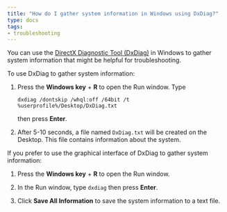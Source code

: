 ```yaml
---
title: "How do I gather system information in Windows using DxDiag?"
type: docs
tags:
- troubleshooting
---
```


You can use the
[DirectX Diagnostic Tool (DxDiag)](https://support.microsoft.com/en-us/windows/open-and-run-dxdiag-exe-dad7792c-2ad5-f6cd-5a37-bf92228dfd85)
in Windows to gather system information that might be helpful for
troubleshooting.

To use DxDiag to gather system information:

1. Press the **Windows key** + **R** to open the Run window. Type

   ```
   dxdiag /dontskip /whql:off /64bit /t %userprofile%/Desktop/DxDiag.txt
   ```

   then press **Enter**.

1. After 5-10 seconds, a file named `DxDiag.txt` will be created on the
   Desktop. This file contains information about the system.

If you prefer to use the graphical interface of DxDiag to gather system
information:

1. Press the **Windows key** + **R** to open the Run window.

1. In the Run window, type `dxdiag` then press **Enter**.

1. Click **Save All Information** to save the system information to a text
   file.
